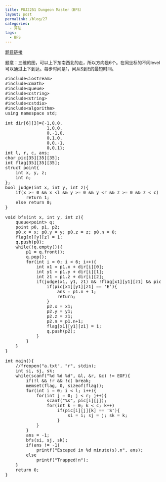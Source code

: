 ```yaml
---
title: POJ2251 Dungeon Master（BFS）
layout: post
permalink: /blog/27
categories:
  - 算法
tags:
  - BFS
---
```

<a href="http://poj.org/problem?id=2251" target="_blank">题目链接</a>

题意：三维的图，可以上下东南西北的走，所以方向是6个。在同坐标的不同level可以通过上下到达。每步时间是1，问从S到E的最短时间。

<pre class="brush: cpp; title: ; notranslate" title="">#include&lt;iostream&gt;
#include&lt;cmath&gt;
#include&lt;queue&gt;
#include&lt;cstring&gt;
#include&lt;string&gt;
#include&lt;cstdio&gt;
#include&lt;algorithm&gt;
using namespace std;

int dir[6][3]={-1,0,0,
                1,0,0,
                0,-1,0,
                0,1,0,
                0,0,-1,
                0,0,1};
int l, r, c, ans;
char pic[35][35][35];
int flag[35][35][35];
struct point{
    int x, y, z;
    int n;
};
bool judge(int x, int y, int z){
    if(x &gt;= 0 && x &lt;l && y &gt;= 0 && y &lt;r && z &gt;= 0 && z &lt; c)
        return 1;
    else return 0;
}

void bfs(int x, int y, int z){
    queue&lt;point&gt; q;
    point p0, p1, p2;
    p0.x = x; p0.y = y; p0.z = z; p0.n = 0;
    flag[x][y][z] = 1;
    q.push(p0);
    while(!q.empty()){
        p1 = q.front();
        q.pop();
        for(int i = 0; i &lt; 6; i++){
            int x1 = p1.x + dir[i][0];
			int y1 = p1.y + dir[i][1];
			int z1 = p1.z + dir[i][2];
			if(judge(x1, y1, z1) && !flag[x1][y1][z1] && pic[x1][y1][z1] != '#'){
				if(pic[x1][y1][z1] == 'E'){
					ans = p1.n + 1;
					return;
				}
				p2.x = x1;
				p2.y = y1;
				p2.z = z1;
				p2.n = p1.n+1;
				flag[x1][y1][z1] = 1;
				q.push(p2);
			}
        }
    }
}

int main(){
    //freopen("a.txt", "r", stdin);
    int si, sj, sk;
    while(scanf("%d %d %d", &l, &r, &c) != EOF){
        if(!l && !r && !c) break;
        memset(flag, 0, sizeof(flag));
        for(int i = 0; i &lt; l; i++){
            for(int j = 0; j &lt; r; j++){
                scanf("%s", pic[i][j]);
                for(int k = 0; k &lt; c; k++)
                    if(pic[i][j][k] == 'S'){
                        si = i; sj = j; sk = k;
                    }
            }
        }
        ans = -1;
        bfs(si, sj, sk);
        if(ans != -1)
		    printf("Escaped in %d minute(s).n", ans);
		else
		    printf("Trapped!n");
    }
    return 0;
}
</pre>